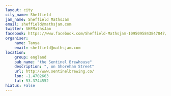 ```yaml
---
layout: city                                           
city_name: Sheffield                                                               
jam_name: Sheffield MathsJam
email: sheffield@mathsjam.com
twitter: SHFMathsJam
facebook: https://www.facebook.com/Sheffield-Mathsjam-1095095843847847/
organiser:
    name: Tanya
    email: sheffield@mathsjam.com
location:
    group: england
    pub_name: "the Sentinel Brewhouse"
    description: ", on Shoreham Street"
    url: http://www.sentinelbrewing.co/
    lon: -1.4702663
    lat: 53.3744552
hiatus: False
---
```

